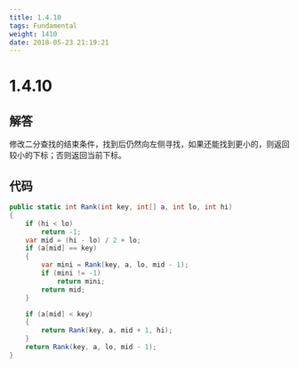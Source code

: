 ```yaml
---
title: 1.4.10
tags: Fundamental
weight: 1410
date: 2018-05-23 21:19:21
---
```


# 1.4.10


## 解答

修改二分查找的结束条件，找到后仍然向左侧寻找，如果还能找到更小的，则返回较小的下标；否则返回当前下标。

## 代码

```csharp
public static int Rank(int key, int[] a, int lo, int hi)
{
    if (hi < lo)
        return -1;
    var mid = (hi - lo) / 2 + lo;
    if (a[mid] == key)
    {
        var mini = Rank(key, a, lo, mid - 1);
        if (mini != -1)
            return mini;
        return mid;
    }

    if (a[mid] < key)
    {
        return Rank(key, a, mid + 1, hi);
    }
    return Rank(key, a, lo, mid - 1);
}
```
